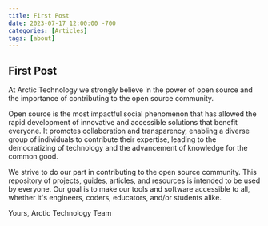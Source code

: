 ```yaml
---
title: First Post
date: 2023-07-17 12:00:00 -700
categories: [Articles]
tags: [about]
---
```


## First Post
At Arctic Technology we strongly believe in the power of open source and the importance of contributing to the open source community.

Open source is the most impactful social phenomenon that has allowed the rapid development of innovative and accessible solutions that benefit everyone. It promotes collaboration and transparency, enabling a diverse group of individuals to contribute their expertise, leading to the democratizing of technology and the advancement of knowledge for the common good.

We strive to do our part in contributing to the open source community. This repository of projects, guides, articles, and resources is intended to be used by everyone. Our goal is to make our tools and software accessible to all, whether it's engineers, coders, educators, and/or students alike.

Yours,
Arctic Technology Team